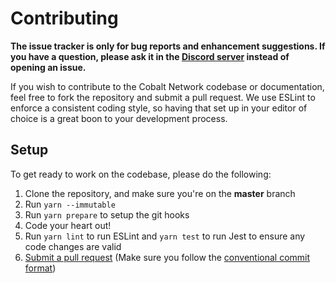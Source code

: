# Contributing

**The issue tracker is only for bug reports and enhancement suggestions. If you have a question, please ask it in the [Discord server](https://discord.gg/4Nn7UwX) instead of opening an issue.**

If you wish to contribute to the Cobalt Network codebase or documentation, feel free to fork the repository and submit a
pull request. We use ESLint to enforce a consistent coding style, so having that set up in your editor of choice
is a great boon to your development process.

## Setup

To get ready to work on the codebase, please do the following:

1. Clone the repository, and make sure you're on the **master** branch
2. Run `yarn --immutable`
3. Run `yarn prepare` to setup the git hooks
4. Code your heart out!
5. Run `yarn lint` to run ESLint and `yarn test` to run Jest to ensure any code changes are valid
6. [Submit a pull request](https://github.com/JuanPablo2655/cobalt-network-rewrite/compare) (Make sure you follow the [conventional commit format](https://github.com/JuanPablo2655/cobalt-network-rewrite/blob/master/COMMIT_CONVENTION.md))

<!--
Yoinked from discord.js
https://github.com/discordjs/discord.js/blob/master/.github/CONTRIBUTING.md
-->
